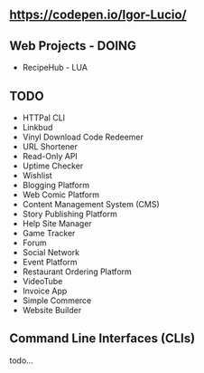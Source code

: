 https://codepen.io/Igor-Lucio/
-----

 ## Web Projects - DOING
 - RecipeHub - LUA 

## TODO
 - HTTPal CLI
 - Linkbud
 - Vinyl Download Code Redeemer  
 - URL Shortener
 - Read-Only API
 - Uptime Checker
 - Wishlist
 - Blogging Platform
 - Web Comic Platform
 - Content Management System (CMS)
 - Story Publishing Platform
 - Help Site Manager
 - Game Tracker
 - Forum
 - Social Network
 - Event Platform
 - Restaurant Ordering Platform
 - VideoTube
 - Invoice App
 - Simple Commerce
 - Website Builder
## Command Line Interfaces (CLIs)

todo...
